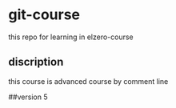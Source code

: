 # git-course
this repo for learning in elzero-course

## discription
this course is advanced course by comment line

##version 5
